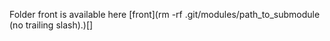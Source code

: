 Folder front is available here [front](rm -rf .git/modules/path_to_submodule (no trailing slash).)[]
